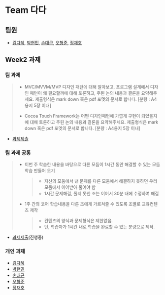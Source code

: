 # Team 다다

## 팀원
 * [김다혜](https://github.com/iluvdadong), [박현민](https://github.com/spb829), [손대근](https://github.com/sohn126), [오형준](https://github.com/LeFal), [정재호](https://github.com/Lahavas)

## Week2 과제

### 팀 과제

>- MVC/MVVM/MVP 디자인 패턴에 대해 알아보고, 프로그램 설계에서 디자인 패턴이 왜 필요할까에 대해 토론하고, 주된 논의 내용과 결론을 요약해주세요. 제출형식은 mark down 혹은 pdf 포멧의 문서로 합니다. [분량 : A4용지 5장 이내]
>
>- Cocoa Touch Framework는 어떤 디자인패턴에 가깝게 구현이 되었을지에 대해 토론하고 주된 논의 내용과 결론을 요약해주세요. 제출형식은 mark down 혹은 pdf 포멧의 문서로 합니다.
[분량 : A4용지 5장 이내]

* [과제제출](https://github.com/spb829/BoostCamp_iOS/tree/master/week2)

### 팀 과제 공통

>- 이번 주 학습한 내용을 바탕으로 다른 모둠이 1시간 동안 해결할 수 있는 모둠학습 만들어 오기
>   >- 자신의 모둠에서 낸 문제를 다른 모둠에서 해결하지 못하면 우리 모둠에서 이어받아 풀어야 함
>   >- 1시간 문제해결, 풀지 못한 조는 이어서 30분 내에 수정하여 해결
>
>- 1주 간의 코어 학습내용을 다른 조에게 가르쳐줄 수 있도록 조별로 교육컨텐츠 제작
>   >- 컨텐츠의 양식과 문제형식은 제한없음.
>   >- 단, 학습자가 1시간 내로 학습을 완료할 수 있는 분량으로 제작.

* [과제제출](https://github.com/spb829/BoostCamp_iOS/tree/master/week2)(진행중)

### 개인 과제
 * [김다혜](https://github.com/iluvdadong/boostcamp_iOS_dadong/tree/master/week2)
 * [박현민](https://github.com/spb829/BoostCamp_iOS_Newbie/tree/master/week2)
 * [손대근](https://github.com/sohn126/boostcamp_ios_sohn126/tree/master/week2)
 * [오형준](https://github.com/LeFal/boostcamp_iOS_LeFal/tree/master/week2)
 * [정재호](https://github.com/Lahavas/Boostcamp_iOS_Lahavas/tree/master/week2)
